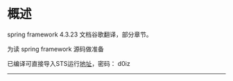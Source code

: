 #   概述

spring framework 4.3.23 文档谷歌翻译，部分章节。

为读 spring framework 源码做准备

已编译可直接导入STS运行[地址](https://pan.baidu.com/s/1odP2Y6tAyogo3fJDVv0Cbg)，密码： d0iz

----